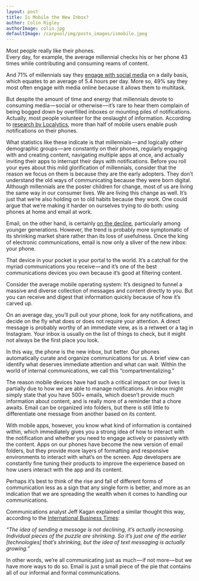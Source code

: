 ```yaml
---
layout: post
title: Is Mobile the New Inbox?
author: Colin Rigley
authorImage: colin.jpg
defaultImage: /carpool/img/posts_images/ismobile.jpeg
---
```


<p>Most people really like their phones.<br/>
Every day, for example, the average millennial checks his or her phone 43 times while contributing and consuming reams of content. </p>

<!--more-->

<p>And 71% of millennials say they <a href="http://www.entrepreneur.com/article/238294" target="_blank">engage with social media</a> on a daily basis, which equates to an average of 5.4 hours per day. More so, 49% say they most often engage with media online because it allows them to multitask.
</p>

<p>But despite the amount of time and energy that millennials devote to consuming media — social or otherwise — it’s rare to hear them complain of being bogged down by overfilled inboxes or mounting piles of notifications. Actually, most people volunteer for the onslaught of information. According to <a href="http://info.localytics.com/blog/52-percent-of-users-enable-push-messaging" target="_blank">research by Localytics</a>, more than half of mobile users enable push notifications on their phones.</p>

<p>What statistics like these indicate is that millennials — and logically other demographic groups — are constantly on their phones, regularly engaging with and creating content, navigating multiple apps at once, and actually inviting their apps to interrupt their days with notifications. Before you roll your eyes about this mild glorification of millennials, consider that the reason we focus on them is because they are the early adopters. They don’t understand the old ways of communicating because they were born digital. Although millennials are the poster children for change, most of us are living the same way in our consumer lives. We are living this change as well. It’s just that we’re also holding on to old habits because they work. One could argue that we’re making it harder on ourselves trying to do both: using phones at home and email at work.</p>

<p>Email, on the other hand, is certainly <a href="http://www.huffingtonpost.com/2012/02/10/teens-email-use-study_n_1268470.html" target="_blank">on the decline</a>, particularly among younger generations. However, the trend is probably more symptomatic of its shrinking market share rather than its loss of usefulness. Once the king of electronic communications, email is now only a sliver of the new inbox: your phone.</p>

<p>That device in your pocket is your portal to the world. It’s a catchall for the myriad communications you receive — and it’s one of the best communications devices you own because it’s good at filtering content.</p>

<p>Consider the average mobile operating system: It’s designed to funnel a massive and diverse collection of messages and content directly to you. But you can receive and digest that information quickly because of how it’s carved up.</p>

<p>On an average day, you’ll pull out your phone, look for any notifications, and decide on the fly what does or does not require your attention. A direct message is probably worthy of an immediate view, as is a retweet or a tag in Instagram. Your inbox is usually on the list of things to check, but it might not always be the first place you look.</p>

<p>In this way, the phone is the new inbox, but better. Our phones automatically curate and organize communications for us. A brief view can identify what deserves immediate attention and what can wait. Within the world of internal communications, we call this “compartmentalizing.”</p>

<p>The reason mobile devices have had such a critical impact on our lives is partially due to how we are able to manage notifications. An inbox might simply state that you have 500+ emails, which doesn’t provide much information about content, and is really more of a reminder that a chore awaits. Email can be organized into folders, but there is still little to differentiate one message from another based on its content.</p>

<p>With mobile apps, however, you know what kind of information is contained within, which immediately gives you a strong idea of how to interact with the notification and whether you need to engage actively or passively with the content. Apps on our phones have become the new version of email folders, but they provide more layers of formatting and responsive environments to interact with what’s on the screen. App developers are constantly fine tuning their products to improve the experience based on how users interact with the app and its content.</p>

<p>Perhaps it’s best to think of the rise and fall of different forms of communication less as a sign that any single form is better, and more as an indication that we are spreading the wealth when it comes to handling our communications.</p>

<p>Communications analyst Jeff Kagan explained a similar thought this way, according to the <a href="http://www.ibtimes.com/will-social-media-replace-text-messaging-analysts-speak-out-nations-first-decline-sms-messaging" target="_blank">International Business Times</a>:</p>

<p class="pa-1"><i class="pa-1">“The idea of sending a message is not declining, it’s actually increasing. Individual pieces of the puzzle are shrinking. So it’s just one of the earlier [technologies] that’s shrinking, but the idea of text messaging is actually growing.”</i></p>

<p>In other words, we’re all communicating just as much — if not more — but we have more ways to do so. Email is just a small piece of the pie that contains all of our informal and formal communications.</p>